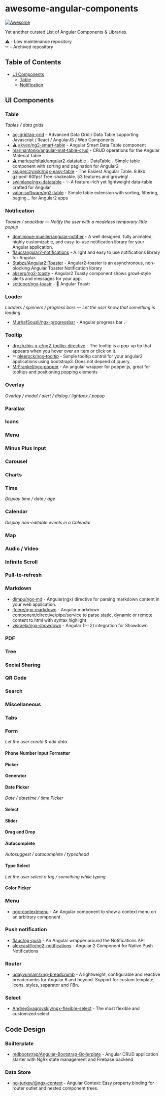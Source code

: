 awesome-angular-components
===

[![Awesome](https://cdn.rawgit.com/sindresorhus/awesome/d7305f38d29fed78fa85652e3a63e154dd8e8829/media/badge.svg)](https://github.com/sindresorhus/awesome)

Yet another curated List of Angular Components &amp; Libraries. 

:warning: - Low maintenance repository  
:coffin: - Archived repository  

## Table of Contents
- [UI Components](https://github.com/is2ei/awesome-angular-components/blob/master/README.md#ui-components)
  - [Table](https://github.com/is2ei/awesome-angular-components/blob/master/README.md#table)
  - [Notification](https://github.com/is2ei/awesome-angular-components/blob/master/README.md#notification)

## UI Components

### Table

*Tables / data grids*

- [ag-grid/ag-grid](https://github.com/ag-grid/ag-grid) - Advanced Data Grid / Data Table supporting Javascript / React / AngularJS / Web Components
- :warning: [akveo/ng2-smart-table](https://github.com/akveo/ng2-smart-table) - Angular Smart Data Table component
- [marinantonio/angular-mat-table-crud](https://github.com/marinantonio/angular-mat-table-crud) - CRUD operations for the Angular Material Table
- :warning: [mariuszfoltak/angular2-datatable](https://github.com/mariuszfoltak/angular2-datatable) - DataTable - Simple table component with sorting and pagination for Angular2
- [ssuperczynski/ngx-easy-table](https://github.com/ssuperczynski/ngx-easy-table) - The Easiest Angular Table. 8.8kb gziped! 60fps! Tree-shakeable. 53 features and growing!
- [swimlane/ngx-datatable](https://github.com/swimlane/ngx-datatable) - ✨ A feature-rich yet lightweight data-table crafted for Angular
- [valor-software/ng2-table](https://github.com/valor-software/ng2-table) - Simple table extension with sorting, filtering, paging... for Angular2 apps

### Notification

*Toaster / snackbar — Notify the user with a modeless temporary little popup*

- [dominique-mueller/angular-notifier](https://github.com/dominique-mueller/angular-notifier) - A well designed, fully animated, highly customizable, and easy-to-use notification library for your Angular application. 
- [flauc/angular2-notifications](https://github.com/flauc/angular2-notifications) - A light and easy to use notifications library for Angular.
- [Stabzs/Angular2-Toaster](https://github.com/stabzs/Angular2-Toaster) - Angular2-toaster is an asynchronous, non-blocking Angular Toaster Notification library
- [akserg/ng2-toasty](https://github.com/akserg/ng2-toasty) - Angular2 Toasty component shows growl-style alerts and messages for your app.
- [scttcper/ngx-toastr](https://github.com/scttcper/ngx-toastr) - 🍞 Angular Toastr

### Loader

*Loaders / spinners / progress bars — Let the user know that something is loading*

- [MurhafSousli/ngx-progressbar](https://github.com/MurhafSousli/ngx-progressbar) - Angular progress bar ☄

### Tooltip

- [drozhzhin-n-e/ng2-tooltip-directive](https://github.com/drozhzhin-n-e/ng2-tooltip-directive) - The tooltip is a pop-up tip that appears when you hover over an item or click on it.
- :coffin: [pleerock/ngx-tooltip](https://github.com/pleerock/ngx-tooltip) - Simple tooltip control for your angular2 applications using bootstrap3. Does not depend of jquery.
- [MrFrankel/ngx-popper](https://github.com/MrFrankel/ngx-popper) - An angular wrapper for popper.js, great for tooltips and positioning popping elements

### Overlay

*Overlay / modal / alert / dialog / lightbox / popup*

### Parallax

### Icons

### Menu

### Minus Plus Input

### Carousel

### Charts

### Time

*Display time / date / age*

### Calendar

*Display non-editable events in a Calendar*

### Map

### Audio / Video

### Infinite Scroll

### Pull-to-refresh

### Markdown

- [dimpu/ngx-md](https://github.com/dimpu/ngx-md) - Angular(ngx) directive for parsing markdown content in your web application.
- [jfcere/ngx-markdown](https://github.com/jfcere/ngx-markdown) - Angular markdown component/directive/pipe/service to parse static, dynamic or remote content to html with syntax highlight 
- [yisraelx/ngx-showdown](https://github.com/yisraelx/ngx-showdown) - Angular (>=2) integration for Showdown

### PDF

### Tree

### Social Sharing

### QR Code

### Search

### Miscellaneous

### Tabs

### Form

*Let the user create & edit data*

#### Phone Number Input Formatter

#### Picker

#### Generator

#### Date Picker

*Date / datetime / time Picker*

#### Select

#### Slider

#### Drag and Drop

#### Autocomplete

*Autosuggest / autocomplete / typeahead*

#### Type Select

*Let the user select a tag / something while typing*

#### Color Picker

### Menu

 - [ngx-contextmenu](https://github.com/isaacplmann/ngx-contextmenu) - An Angular component to show a context menu on an arbitrary component

### Push notification

- [flauc/ng-push](https://github.com/flauc/ng-push) - An Angular wrapper around the Notifications API 
- [alexcastillo/ng2-notifications](https://github.com/alexcastillo/ng2-notifications) - Angular 2 Component for Native Push Notifications

### Router

- [udayvunnam/xng-breadcrumb](https://github.com/udayvunnam/xng-breadcrumb) - A lightweight, configurable and reactive breadcrumbs for Angular 6 and beyond. Support for custom template, icons, styles, separator and i18n.

### Select

- [AndreySyagrovskiy/ngx-flexible-select](https://github.com/AndreySyagrovskiy/ngx-flexible-select) - The most flexible and customized select

## Code Design

### Boilterplate

- [mdbootstrap/Angular-Bootstrap-Boilerplate](https://github.com/mdbootstrap/Angular-Bootstrap-Boilerplate) - Angular CRUD application starter with NgRx state management and Firebase backend 

### Data Store

- [ng-turkey/@ngx-context](https://github.com/ng-turkey/ngx-context) - Angular Context: Easy property binding for router outlet and nested component trees.
